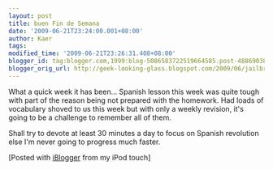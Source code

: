 ```yaml
---
layout: post
title: buen Fin de Semana
date: '2009-06-21T23:24:00.001+08:00'
author: Kaer
tags: 
modified_time: '2009-06-21T23:26:31.408+08:00'
blogger_id: tag:blogger.com,1999:blog-5086583722519664585.post-4886903831527610981
blogger_orig_url: http://geek-looking-glass.blogspot.com/2009/06/jailbreaking-ipod.html
---
```


What a quick week it has been... Spanish lesson this week was quite tough with 
part of the reason being not prepared with the homework. Had loads of 
vocabulary shoved to us this week but with only a weekly revision, it's going 
to be a challenge to remember all of them. 

Shall try to devote at least 30 minutes a day to focus on Spanish revolution 
else I'm never going to progress much faster. 
 
[Posted with 
[iBlogger](http://illuminex.com/iBlogger/index.html) from my iPod touch] 